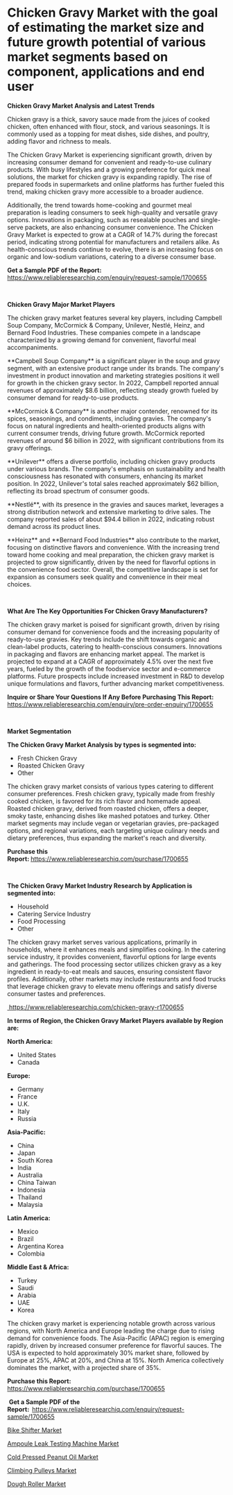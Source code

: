 <p><h1>Chicken Gravy Market with the goal of estimating the market size and future growth potential of various market segments based on component, applications and end user</h1></p><p><strong>Chicken Gravy Market Analysis and Latest Trends</strong></p>
<p><p>Chicken gravy is a thick, savory sauce made from the juices of cooked chicken, often enhanced with flour, stock, and various seasonings. It is commonly used as a topping for meat dishes, side dishes, and poultry, adding flavor and richness to meals.</p><p>The Chicken Gravy Market is experiencing significant growth, driven by increasing consumer demand for convenient and ready-to-use culinary products. With busy lifestyles and a growing preference for quick meal solutions, the market for chicken gravy is expanding rapidly. The rise of prepared foods in supermarkets and online platforms has further fueled this trend, making chicken gravy more accessible to a broader audience.</p><p>Additionally, the trend towards home-cooking and gourmet meal preparation is leading consumers to seek high-quality and versatile gravy options. Innovations in packaging, such as resealable pouches and single-serve packets, are also enhancing consumer convenience. The Chicken Gravy Market is expected to grow at a CAGR of 14.7% during the forecast period, indicating strong potential for manufacturers and retailers alike. As health-conscious trends continue to evolve, there is an increasing focus on organic and low-sodium variations, catering to a diverse consumer base.</p></p>
<p><strong>Get a Sample PDF of the Report:&nbsp;</strong> <a href="https://www.reliableresearchiq.com/enquiry/request-sample/1700655?utm_campaign=101&utm_medium=2&utm_source=Github&utm_content=ia&utm_term=21102024&utm_id=chicken-gravy">https://www.reliableresearchiq.com/enquiry/request-sample/1700655</a></p>
<p>&nbsp;</p>
<p><strong>Chicken Gravy Major Market Players</strong></p>
<p><p>The chicken gravy market features several key players, including Campbell Soup Company, McCormick & Company, Unilever, Nestlé, Heinz, and Bernard Food Industries. These companies compete in a landscape characterized by a growing demand for convenient, flavorful meal accompaniments.</p><p>**Campbell Soup Company** is a significant player in the soup and gravy segment, with an extensive product range under its brands. The company's investment in product innovation and marketing strategies positions it well for growth in the chicken gravy sector. In 2022, Campbell reported annual revenues of approximately $8.6 billion, reflecting steady growth fueled by consumer demand for ready-to-use products.</p><p>**McCormick & Company** is another major contender, renowned for its spices, seasonings, and condiments, including gravies. The company's focus on natural ingredients and health-oriented products aligns with current consumer trends, driving future growth. McCormick reported revenues of around $6 billion in 2022, with significant contributions from its gravy offerings.</p><p>**Unilever** offers a diverse portfolio, including chicken gravy products under various brands. The company's emphasis on sustainability and health consciousness has resonated with consumers, enhancing its market position. In 2022, Unilever's total sales reached approximately $62 billion, reflecting its broad spectrum of consumer goods.</p><p>**Nestlé**, with its presence in the gravies and sauces market, leverages a strong distribution network and extensive marketing to drive sales. The company reported sales of about $94.4 billion in 2022, indicating robust demand across its product lines.</p><p>**Heinz** and **Bernard Food Industries** also contribute to the market, focusing on distinctive flavors and convenience. With the increasing trend toward home cooking and meal preparation, the chicken gravy market is projected to grow significantly, driven by the need for flavorful options in the convenience food sector. Overall, the competitive landscape is set for expansion as consumers seek quality and convenience in their meal choices.</p></p>
<p>&nbsp;</p>
<p><strong>What Are The Key Opportunities For Chicken Gravy Manufacturers?</strong></p>
<p><p>The chicken gravy market is poised for significant growth, driven by rising consumer demand for convenience foods and the increasing popularity of ready-to-use gravies. Key trends include the shift towards organic and clean-label products, catering to health-conscious consumers. Innovations in packaging and flavors are enhancing market appeal. The market is projected to expand at a CAGR of approximately 4.5% over the next five years, fueled by the growth of the foodservice sector and e-commerce platforms. Future prospects include increased investment in R&D to develop unique formulations and flavors, further advancing market competitiveness.</p></p>
<p><strong>Inquire or Share Your Questions If Any Before Purchasing This Report:</strong> <a href="https://www.reliableresearchiq.com/enquiry/pre-order-enquiry/1700655?utm_campaign=101&utm_medium=2&utm_source=Github&utm_content=ia&utm_term=21102024&utm_id=chicken-gravy">https://www.reliableresearchiq.com/enquiry/pre-order-enquiry/1700655</a></p>
<p>&nbsp;</p>
<p><strong>Market Segmentation</strong></p>
<p><strong>The Chicken Gravy Market Analysis by types is segmented into:</strong></p>
<p><ul><li>Fresh Chicken Gravy</li><li>Roasted Chicken Gravy</li><li>Other</li></ul></p>
<p><p>The chicken gravy market consists of various types catering to different consumer preferences. Fresh chicken gravy, typically made from freshly cooked chicken, is favored for its rich flavor and homemade appeal. Roasted chicken gravy, derived from roasted chicken, offers a deeper, smoky taste, enhancing dishes like mashed potatoes and turkey. Other market segments may include vegan or vegetarian gravies, pre-packaged options, and regional variations, each targeting unique culinary needs and dietary preferences, thus expanding the market's reach and diversity.</p></p>
<p><strong>Purchase this Report:&nbsp;</strong><a href="https://www.reliableresearchiq.com/purchase/1700655?utm_campaign=101&utm_medium=2&utm_source=Github&utm_content=ia&utm_term=21102024&utm_id=chicken-gravy">https://www.reliableresearchiq.com/purchase/1700655</a></p>
<p>&nbsp;</p>
<p><strong>The Chicken Gravy Market Industry Research by Application is segmented into:</strong></p>
<p><ul><li>Household</li><li>Catering Service Industry</li><li>Food Processing</li><li>Other</li></ul></p>
<p><p>The chicken gravy market serves various applications, primarily in households, where it enhances meals and simplifies cooking. In the catering service industry, it provides convenient, flavorful options for large events and gatherings. The food processing sector utilizes chicken gravy as a key ingredient in ready-to-eat meals and sauces, ensuring consistent flavor profiles. Additionally, other markets may include restaurants and food trucks that leverage chicken gravy to elevate menu offerings and satisfy diverse consumer tastes and preferences.</p></p>
<p><a href="https://www.reliableresearchiq.com/chicken-gravy-r1700655?utm_campaign=101&utm_medium=2&utm_source=Github&utm_content=ia&utm_term=21102024&utm_id=chicken-gravy">&nbsp;https://www.reliableresearchiq.com/chicken-gravy-r1700655</a></p>
<p><strong>In terms of Region, the Chicken Gravy Market Players available by Region are:</strong></p>
<p>
    <p> <strong> North America: </strong>
        <ul>
            <li>United States</li>
            <li>Canada</li>
        </ul>
        </p> 
    <p> <strong> Europe: </strong>
        <ul>
            <li>Germany</li>
            <li>France</li>
            <li>U.K.</li>
            <li>Italy</li>
            <li>Russia</li>
        </ul>
        </p> 
    <p> <strong> Asia-Pacific: </strong>
        <ul>
            <li>China</li>
            <li>Japan</li>
            <li>South Korea</li>
            <li>India</li>
            <li>Australia</li>
            <li>China Taiwan</li>
            <li>Indonesia</li>
            <li>Thailand</li>
            <li>Malaysia</li>
        </ul>
        </p> 
    <p> <strong> Latin America: </strong>
        <ul>
            <li>Mexico</li>
            <li>Brazil</li>
            <li>Argentina Korea</li>
            <li>Colombia</li>
        </ul>
        </p> 
    <p> <strong> Middle East & Africa: </strong>
        <ul>
            <li>Turkey</li>
            <li>Saudi</li>
            <li>Arabia</li>
            <li>UAE</li>
            <li>Korea</li>
        </ul>
    </p>
    </p>
<p><p>The chicken gravy market is experiencing notable growth across various regions, with North America and Europe leading the charge due to rising demand for convenience foods. The Asia-Pacific (APAC) region is emerging rapidly, driven by increased consumer preference for flavorful sauces. The USA is expected to hold approximately 30% market share, followed by Europe at 25%, APAC at 20%, and China at 15%. North America collectively dominates the market, with a projected share of 35%.</p></p>
<p><strong>Purchase this Report: </strong><a href="https://www.reliableresearchiq.com/purchase/1700655?utm_campaign=101&utm_medium=2&utm_source=Github&utm_content=ia&utm_term=21102024&utm_id=chicken-gravy">https://www.reliableresearchiq.com/purchase/1700655</a></p>
<p>&nbsp;<strong>Get a Sample PDF of the Report:&nbsp;&nbsp;</strong><a href="https://www.reliableresearchiq.com/enquiry/request-sample/1700655?utm_campaign=101&utm_medium=2&utm_source=Github&utm_content=ia&utm_term=21102024&utm_id=chicken-gravy">https://www.reliableresearchiq.com/enquiry/request-sample/1700655</a></p>
<p><strong></strong></p>
<p><p><a href="https://github.com/cleora2ime/Market-Research-Report-List-1/blob/main/bike-shifter-market.md?utm_campaign=101&utm_medium=2&utm_source=Github&utm_content=ia&utm_term=21102024&utm_id=chicken-gravy">Bike Shifter Market</a></p><p><a href="https://issuu.com/reportprime-2/docs/ampoule-leak-testing-machine-market_250ce7c62ae7e1?utm_campaign=101&utm_medium=2&utm_source=Github&utm_content=ia&utm_term=21102024&utm_id=chicken-gravy">Ampoule Leak Testing Machine Market</a></p><p><a href="https://www.linkedin.com/pulse/cold-pressed-peanut-oil-industry-insights-report-analyzing-czf5e?utm_campaign=101&utm_medium=2&utm_source=Github&utm_content=ia&utm_term=21102024&utm_id=chicken-gravy">Cold Pressed Peanut Oil Market</a></p><p><a href="https://github.com/ellenqyqdyches/Market-Research-Report-List-1/blob/main/climbing-pulleys-market.md?utm_campaign=101&utm_medium=2&utm_source=Github&utm_content=ia&utm_term=21102024&utm_id=chicken-gravy">Climbing Pulleys Market</a></p><p><a href="https://issuu.com/reportprime-2/docs/dough-roller-market-size-2030.pptx_7ad9b4035235dd?utm_campaign=101&utm_medium=2&utm_source=Github&utm_content=ia&utm_term=21102024&utm_id=chicken-gravy">Dough Roller Market</a></p></p>